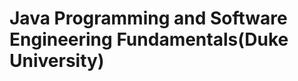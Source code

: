 <h1><a=href"https://www.coursera.org/specializations/java-programming">Java Programming and Software Engineering Fundamentals</a>(Duke University)</h1>
